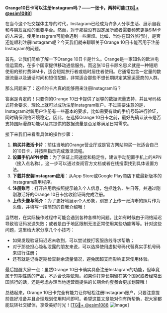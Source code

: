 **Orange10日卡可以注册Instagram吗？——一张卡，两种可能[[TG💪+ @esim1088](https://t.me/s/esim1088)]**

在当今这个社交媒体主导的时代，Instagram已经成为许多人分享生活、展示自我和与朋友互动的重要平台。然而，对于那些没有固定居所或者需要频繁更换SIM卡的人来说，使用Instagram可能会遇到一些麻烦。比如，当你在国外旅行时，是否还能顺利注册Instagram呢？今天我们就来聊聊关于Orange 10日卡能否用于注册Instagram的问题。

首先，让我们简单了解一下Orange 10日卡是什么。Orange是一家知名的欧洲电信运营商，在多个国家提供移动通信服务。而这张10日卡顾名思义就是一种短期使用的预付费SIM卡，适合短期旅行者或临时居住者使用。它通常包含一定量的数据流量以及通话时间和短信配额，非常适合那些不想长期绑定某家运营商的人群。

那么问题来了：这样的卡片真的能够用来注册Instagram吗？

答案是肯定的！只要你的Orange 10日卡提供了足够的数据流量支持，并且号码格式符合要求，理论上就可以成功注册Instagram账户。不过需要注意的是，Instagram对新用户注册有一些基本的要求，比如需要有效的手机号码进行验证，同时确保网络环境稳定。因此，在选择Orange 10日卡之前，最好先确认该卡是否支持国际漫游功能以及其提供的数据流量是否足够满足日常需求。

接下来我们来看看具体的操作步骤：

1. **购买并激活卡片**：前往当地的Orange营业厅或是官方网站购买一张适合自己的10日卡，并按照指示完成激活流程。
2. **设置手机APN参数**：为了保证上网速度和稳定性，建议手动配置手机上的APN（接入点名称）。这一步可以通过查阅官方文档或者在线搜索找到具体设置方法。
3. **下载并安装Instagram应用**：从App Store或Google Play商店下载最新版本的Instagram应用程序。
4. **注册账号**：打开应用后按照提示输入个人信息，包括姓名、生日等，并通过刚刚激活好的Orange 10日卡接收验证码完成注册。
5. **上传头像与简介**：为了更好地展示个人形象，别忘了上传一张清晰的照片作为头像，并填写一段简短的自我介绍哦！

当然啦，在实际操作过程中可能会遇到各种各样的问题。比如有时候由于网络延迟导致验证码发送失败；或者是由于地区限制无法正常使用某些功能等等。针对这些问题，这里给大家分享几个小技巧：

- 如果发现验证码迟迟未收到，可以尝试拨打客服热线寻求帮助；
- 对于那些担心隐私泄露的朋友来说，可以选择使用虚拟号码代替真实手机号码来进行注册；
- 还有就是记得定期检查剩余流量情况，避免因超支而影响正常使用体验。

最后提醒大家一点：虽然Orange 10日卡确实具备注册Instagram的功能，但毕竟属于短期性质的产品，不适合长期依赖。如果你打算长期留在某个国家或者经常出国旅行的话，还是考虑办理当地运营商提供的长期合约套餐会更加划算哦！

总结起来，Orange 10日卡完全有能力让你轻松注册Instagram账户，只要注意提前做好准备并且合理规划使用时间即可。希望这篇文章能对你有所帮助，祝大家都能玩转社交媒体，享受美好时光！[[TG💪+ @esim1088](https://t.me/s/esim1088) ![Image](https://i.postimg.cc/4NQfJmqS/Snipaste-2025-05-13-00-14-12.png)]